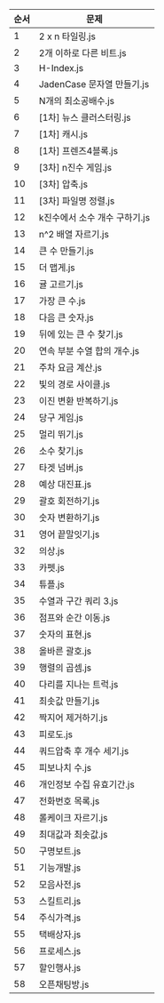| 순서 | 문제 |
|-------|-----------|
| 1 | 2 x n 타일링.js |
| 2 | 2개 이하로 다른 비트.js |
| 3 | H-Index.js |
| 4 | JadenCase 문자열 만들기.js |
| 5 | N개의 최소공배수.js |
| 6 | [1차] 뉴스 클러스터링.js |
| 7 | [1차] 캐시.js |
| 8 | [1차] 프렌즈4블록.js |
| 9 | [3차] n진수 게임.js |
| 10 | [3차] 압축.js |
| 11 | [3차] 파일명 정렬.js |
| 12 | k진수에서 소수 개수 구하기.js |
| 13 | n^2 배열 자르기.js |
| 14 | 큰 수 만들기.js |
| 15 | 더 맵게.js |
| 16 | 귤 고르기.js |
| 17 | 가장 큰 수.js |
| 18 | 다음 큰 숫자.js |
| 19 | 뒤에 있는 큰 수 찾기.js |
| 20 | 연속 부분 수열 합의 개수.js |
| 21 | 주차 요금 계산.js |
| 22 | 빛의 경로 사이클.js |
| 23 | 이진 변환 반복하기.js |
| 24 | 당구 게임.js |
| 25 | 멀리 뛰기.js |
| 26 | 소수 찾기.js |
| 27 | 타겟 넘버.js |
| 28 | 예상 대진표.js |
| 29 | 괄호 회전하기.js |
| 30 | 숫자 변환하기.js |
| 31 | 영어 끝말잇기.js |
| 32 | 의상.js |
| 33 | 카펫.js |
| 34 | 튜플.js |
| 35 | 수열과 구간 쿼리 3.js |
| 36 | 점프와 순간 이동.js |
| 37 | 숫자의 표현.js |
| 38 | 올바른 괄호.js |
| 39 | 행렬의 곱셈.js |
| 40 | 다리를 지나는 트럭.js |
| 41 | 최솟값 만들기.js |
| 42 | 짝지어 제거하기.js |
| 43 | 피로도.js |
| 44 | 쿼드압축 후 개수 세기.js |
| 45 | 피보나치 수.js |
| 46 | 개인정보 수집 유효기간.js |
| 47 | 전화번호 목록.js |
| 48 | 롤케이크 자르기.js |
| 49 | 최대값과 최솟값.js |
| 50 | 구명보트.js |
| 51 | 기능개발.js |
| 52 | 모음사전.js |
| 53 | 스킬트리.js |
| 54 | 주식가격.js |
| 55 | 택배상자.js |
| 56 | 프로세스.js |
| 57 | 할인행사.js |
| 58 | 오픈채팅방.js |
